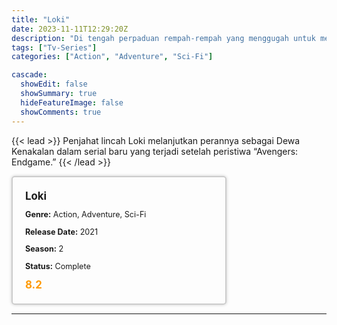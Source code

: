 ```yaml
---
title: "Loki"
date: 2023-11-11T12:29:20Z
description: "Di tengah perpaduan rempah-rempah yang menggugah untuk menciptakan rokok kretek yang sempurna, dua jiwa memulai kisah cinta epik yang berlatar di Indonesia tahun 1960-an."
tags: ["Tv-Series"]
categories: ["Action", "Adventure", "Sci-Fi"]

cascade:
  showEdit: false
  showSummary: true
  hideFeatureImage: false
  showComments: true
---
```


{{< lead >}}
Penjahat lincah Loki melanjutkan perannya sebagai Dewa Kenakalan dalam serial baru yang terjadi setelah peristiwa “Avengers: Endgame.”
{{< /lead >}}

<style>

/* CSS for the movie information box */
        .movie-box {
            width: 300px;
            padding: 20px;
            border: 2px solid #ccc; /* Border added */
            border-radius: 5px;
            box-shadow: 0 0 5px rgba(0, 0, 0, 0.2);
        }

        /* CSS for movie title */
        .movie-title {
            font-size: 1.2em;
            font-weight: bold;
            margin-bottom: 10px;
        }

        /* CSS for movie details */
        .movie-details {
            font-size: 0.9em;
            margin-bottom: 10px;
        }

        /* CSS for movie rating */
        .movie-rating {
            font-size: 1.2em;
            font-weight: bold;
            color: #ff9900; /* IMDb's rating color */
        }
</style>

 <div class="movie-box">
        <div class="movie-title">Loki</div>
        <div class="movie-details">
            <p><strong>Genre:</strong> Action, Adventure, Sci-Fi</p>
            <p><strong>Release Date:</strong> 2021</p>
            <p><strong>Season:</strong> 2</p>
            <p><strong>Status:</strong> Complete</p>
        </div>
        <div class="movie-rating">8.2</div>
    </div>

---
